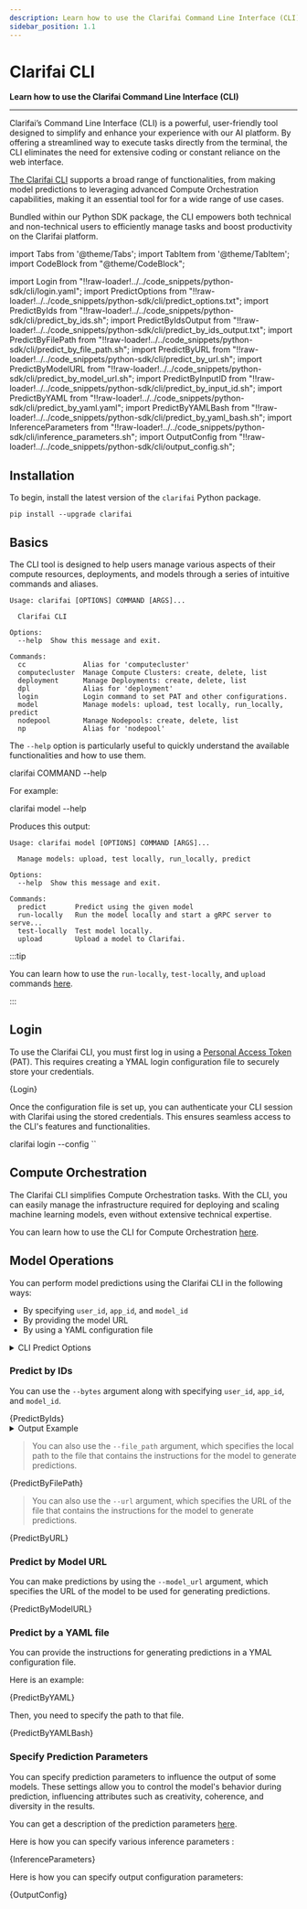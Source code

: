 ```yaml
---
description: Learn how to use the Clarifai Command Line Interface (CLI)
sidebar_position: 1.1
---
```


# Clarifai CLI

**Learn how to use the Clarifai Command Line Interface (CLI)**
<hr />

Clarifai’s Command Line Interface (CLI) is a powerful, user-friendly tool designed to simplify and enhance your experience with our AI platform. By offering a streamlined way to execute tasks directly from the terminal, the CLI eliminates the need for extensive coding or constant reliance on the web interface. 

[The Clarifai CLI](https://github.com/Clarifai/examples/tree/main/CLI) supports a broad range of functionalities, from making model predictions to leveraging advanced Compute Orchestration capabilities, making it an essential tool for for a wide range of use cases.

Bundled within our Python SDK package, the CLI empowers both technical and non-technical users to efficiently manage tasks and boost productivity on the Clarifai platform. 

import Tabs from '@theme/Tabs';
import TabItem from '@theme/TabItem';
import CodeBlock from "@theme/CodeBlock";

import Login from "!!raw-loader!../../code_snippets/python-sdk/cli/login.yaml";
import PredictOptions from "!!raw-loader!../../code_snippets/python-sdk/cli/predict_options.txt";
import PredictByIds from "!!raw-loader!../../code_snippets/python-sdk/cli/predict_by_ids.sh";
import PredictByIdsOutput from "!!raw-loader!../../code_snippets/python-sdk/cli/predict_by_ids_output.txt";
import PredictByFilePath from "!!raw-loader!../../code_snippets/python-sdk/cli/predict_by_file_path.sh";
import PredictByURL from "!!raw-loader!../../code_snippets/python-sdk/cli/predict_by_url.sh";
import PredictByModelURL from "!!raw-loader!../../code_snippets/python-sdk/cli/predict_by_model_url.sh";
import PredictByInputID from "!!raw-loader!../../code_snippets/python-sdk/cli/predict_by_input_id.sh";
import PredictByYAML from "!!raw-loader!../../code_snippets/python-sdk/cli/predict_by_yaml.yaml";
import PredictByYAMLBash from "!!raw-loader!../../code_snippets/python-sdk/cli/predict_by_yaml_bash.sh";
import InferenceParameters from "!!raw-loader!../../code_snippets/python-sdk/cli/inference_parameters.sh";
import OutputConfig from "!!raw-loader!../../code_snippets/python-sdk/cli/output_config.sh";

## Installation

To begin, install the latest version of the `clarifai` Python package.

```text
pip install --upgrade clarifai
```

## Basics

The CLI tool is designed to help users manage various aspects of their compute resources, deployments, and models through a series of intuitive commands and aliases. 

```text
Usage: clarifai [OPTIONS] COMMAND [ARGS]...

  Clarifai CLI

Options:
  --help  Show this message and exit.

Commands:
  cc              Alias for 'computecluster'
  computecluster  Manage Compute Clusters: create, delete, list
  deployment      Manage Deployments: create, delete, list
  dpl             Alias for 'deployment'
  login           Login command to set PAT and other configurations.
  model           Manage models: upload, test locally, run_locally, predict
  nodepool        Manage Nodepools: create, delete, list
  np              Alias for 'nodepool'

```

The `--help` option is particularly useful to quickly understand the available functionalities and how to use them.

<Tabs>
<TabItem value="bash" label="Bash">
    <CodeBlock className="language-yaml">
    clarifai COMMAND --help
</CodeBlock>
</TabItem>
</Tabs>

For example:

<Tabs>
<TabItem value="bash" label="Bash">
    <CodeBlock className="language-yaml">
    clarifai model --help
</CodeBlock>
</TabItem>
</Tabs>

Produces this output:

```text
Usage: clarifai model [OPTIONS] COMMAND [ARGS]...

  Manage models: upload, test locally, run_locally, predict

Options:
  --help  Show this message and exit.

Commands:
  predict       Predict using the given model
  run-locally   Run the model locally and start a gRPC server to serve...
  test-locally  Test model locally.
  upload        Upload a model to Clarifai.

```

:::tip

You can learn how to use the `run-locally`, `test-locally`, and `upload` commands [here](https://docs.clarifai.com/sdk/advance-model-operations/model-upload#step-4-test-the-model-locally). 

:::

## Login 

To use the Clarifai CLI, you must first log in using a [Personal Access Token](https://docs.clarifai.com/clarifai-basics/authentication/personal-access-tokens) (PAT). This requires creating a YMAL login configuration file to securely store your credentials.

<Tabs>
<TabItem value="yaml" label="YAML">
    <CodeBlock className="language-yaml">{Login}</CodeBlock>
</TabItem>
</Tabs>

Once the configuration file is set up, you can authenticate your CLI session with Clarifai using the stored credentials. This ensures seamless access to the CLI's features and functionalities.

<Tabs>
<TabItem value="bash" label="Bash">
    <CodeBlock className="language-text">
    clarifai login --config `<add-config-filepath-here>`
</CodeBlock>
</TabItem>
</Tabs>

## Compute Orchestration

The Clarifai CLI simplifies Compute Orchestration tasks. With the CLI, you can easily manage the infrastructure required for deploying and scaling machine learning models, even without extensive technical expertise. 

You can learn how to use the CLI for Compute Orchestration [here](https://docs.clarifai.com/sdk/compute-orchestration). 

## Model Operations

You can perform model predictions using the Clarifai CLI in the following ways:  

- By specifying `user_id`, `app_id`, and `model_id`
- By providing the model URL
- By using a YAML configuration file


<details>
  <summary>CLI Predict Options</summary>
    <CodeBlock className="language-text">{PredictOptions}</CodeBlock>
</details>

### Predict by IDs

You can use the `--bytes` argument along with specifying `user_id`, `app_id`, and `model_id`.

<Tabs>
<TabItem value="bash" label="Bash">
    <CodeBlock className="language-bash">{PredictByIds}</CodeBlock>
</TabItem>
</Tabs>

<details>
  <summary>Output Example</summary>
    <CodeBlock className="language-text">{PredictByIdsOutput}</CodeBlock>
</details>

> You can also use the `--file_path` argument, which specifies the local path to the file that contains the instructions for the model to generate predictions.

<Tabs>
<TabItem value="bash" label="Bash">
    <CodeBlock className="language-bash">{PredictByFilePath}</CodeBlock>
</TabItem>
</Tabs>

> You can also use the `--url` argument, which specifies the URL of the file that contains the instructions for the model to generate predictions.

<Tabs>
<TabItem value="bash" label="Bash">
    <CodeBlock className="language-bash">{PredictByURL}</CodeBlock>
</TabItem>
</Tabs>

<!--
> You can also use the `--input_id` argument, which specifies an existing input ID in the app for the model to predict.

<Tabs>
<TabItem value="bash" label="Bash">
    <CodeBlock className="language-bash">{PredictByInputID}</CodeBlock>
</TabItem>
</Tabs>

-->

### Predict by Model URL

You can make predictions by using the `--model_url` argument, which specifies the URL of the model to be used for generating predictions.

<Tabs>
<TabItem value="bash" label="Bash">
    <CodeBlock className="language-bash">{PredictByModelURL}</CodeBlock>
</TabItem>
</Tabs>

### Predict by a YAML file

You can provide the instructions for generating predictions in a YMAL configuration file. 

Here is an example:

<Tabs>
<TabItem value="yaml" label="YAML">
    <CodeBlock className="language-yaml">{PredictByYAML}</CodeBlock>
</TabItem>
</Tabs>

Then, you need to specify the path to that file. 

<Tabs>
<TabItem value="bash" label="Bash">
    <CodeBlock className="language-bash">{PredictByYAMLBash}</CodeBlock>
</TabItem>
</Tabs>

### Specify Prediction Parameters

You can specify prediction parameters to influence the output of some models. These settings allow you to control the model's behavior during prediction, influencing attributes such as creativity, coherence, and diversity in the results.

You can get a description of the prediction parameters [here](https://docs.clarifai.com/sdk/Inference-from-AI-Models/Advance-Inference-Options/#prediction-paramaters). 

Here is how you can specify various inference parameters :

<Tabs>
<TabItem value="bash" label="Bash">
    <CodeBlock className="language-bash">{InferenceParameters}</CodeBlock>
</TabItem>
</Tabs>

Here is how you can specify output configuration parameters:

<Tabs>
<TabItem value="bash" label="Bash">
    <CodeBlock className="language-bash">{OutputConfig}</CodeBlock>
</TabItem>
</Tabs>
